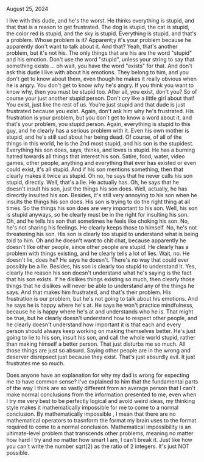 August 25, 2024

I live with this dude, and he's the worst. He thinks everything is stupid, and that that is a reason to get frustrated. The dog is stupid, the cat is stupid, the color red is stupid, and the sky is stupid. Everything is stupid, and that's a problem. Whose problem is it? Apparent;y it's your problem because he apparently don't want to talk about it. And that? Yeah, that's another problem, but it's not his. The only things that are his are the word "stupid" and his emotion. Don't use the word "stupid", unless your string to say that something exists ... oh wait, you have the word "exists" for that. And don't ask this dude I live with about his emotions. They belong to him, and you don't get to know about them, even though he makes it really obvious when he is angry. You don't get to know why he's angry. If you think you want to know why, then you must be stupid too. After all, you exist, don't you? So of course your just another stupid person. Don't cry like a little girl about that! You exist, just like the rest of us. You're just stupid and that dude is just frustrated because you exist. Again, don't ask him why he's frustrated. His frustration is your problem, but you don't get to know a word about it, and that's your problem, you stupid person. Again, everything is stupid to this guy, and he clearly has a serious problem with it. Even his own mother is stupid, and he's still sad about her being dead. Of course, of all of the things in this world, he is the 2nd most stupid, and his son is the stupidest. Everything his son does, says, thinks, and loves is stupid. He has a burning hatred towards all things that interest his son. Satire, food, water, video games, other people, anything and everything that ever has existed or even could exist, it's all stupid. And if his son mentions something, then that clearly makes it twice as stupid. Oh no, he says that he never calls his son stupid, directly. Well, that's a lie. He actually has. Oh, he says that he doesn't insult his son, just the things his son does. Well, actually, he has direcrtly insulted his son. Besides, it's still very annoying to his son when he insults the things his son does. His son is trying to do the right thing at all times. So the things his son does are very important to his son. Well, his son is stupid anyways, so he clearly must be in the right for insulting his son. Oh, and he tells his son that sometimes he feels like choking his son. No, he's not sharing his feelings. He clearly keeps those to himself. No, he's not threatening his son. His son is clearly too stupid to understand what is being told to him. Oh and he doesn't want to chit chat, because apparently he doesn't like other people, since other people are stupid. He clearly has a problem with things existing, and he clearly tells a lot of lies. Wait, no. He doesn't lie, does he? He says he doesn't. There's no way that could ever possibly be a lie. Besides, his son is clearly too stupid to understand it. Yes, clearly the reason his son doesn't understand what he's saying is the fact that his son exists. If he dislikes things existing so much, then clearly those things that he dislikes will never be able to understand any of the things he says. And that makes him frustrated, and that's their problem. His frustration is our problem, but he's not going to talk about his emotions. And he says he is happy where he's at. He says he won't practice mindfulness, because he is happy where he's at and understands who he is. That might be true, but he clearly doesn't understand how to respect other people, and he clearly doesn't understand how important it is that each and every person should always keep working on making themselves better. He's just going to lie to his son, insult his son, and call the whole world stupid, rather than making himself a better person. That just disturbs me so much. All those things are just so absurd. Saying other people are in the wrong and deserver disrepsect just because they exist. That's just absurdly evil. It just frustrates me so much.

Does anyone have an explanation for why my dad is wrong for expecting me to have common sense?
I've explained to him that the fundamental parts of the way I think are so vastly different from an average person that I can't make normal conclusions from the information presented to me, even when I try me very best to be perfectly logical and avoid weird ideas, my thinking style makes it mathematically impossible for me to come to a normal conclusion. By mathematically impossible , I mean that there are no mathematical operators to trasnform the format my brain uses to the format required to come to a normal conclusion. Mathematical impossibility is an ultimate-level problem that transcends other problems, meaning no matter how hard I try and no matter how smart I am, I can't break it. Just like how you can't write the number sqrt(2) as the ratio of 2 integers. It's just NOT possible.

